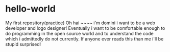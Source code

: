 # hello-world
My first repository(practice)
Oh hai ~~~~ i'm domini i want to be a web developer and logo designer! 
Eventually i want to be comfortable enough to do programming in the open source world 
and to understand the code which  i admittedly do not currently.
If anyone ever reads this than me i'll be stupid surprised!
